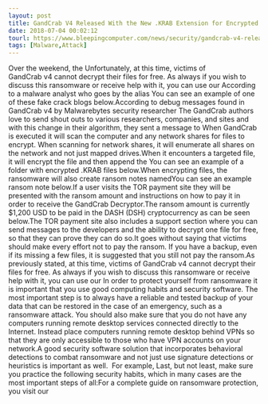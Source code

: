 ```yaml
---
layout: post
title: GandCrab V4 Released With the New .KRAB Extension for Encrypted Files
date: 2018-07-04 00:02:12
tourl: https://www.bleepingcomputer.com/news/security/gandcrab-v4-released-with-the-new-krab-extension-for-encrypted-files/
tags: [Malware,Attack]
---
```

Over the weekend, the Unfortunately, at this time, victims of GandCrab v4 cannot decrypt their files for free. As always if you wish to discuss this ransomware or receive help with it, you can use our According to a malware analyst who goes by the alias You can see an example of one of these fake crack blogs below.According to debug messages found in GandCrab v4 by Malwarebytes security researcher The GandCrab authors love to send shout outs to various researchers, companies, and sites and with this change in their algorithm, they sent a message to When GandCrab is executed it will scan the computer and any network shares for files to encrypt. When scanning for network shares, it will enumerate all shares on the network and not just mapped drives.When it encounters a targeted file, it will encrypt the file and then append the You can see an example of a folder with encrypted .KRAB files below.When encrypting files, the ransomware will also create ransom notes namedYou can see an example ransom note below.If a user visits the TOR payment site they will be presented with the ransom amount and instructions on how to pay it in order to receive the GandCrab Decryptor.The ransom amount is currently $1,200 USD to be paid in the DASH (DSH) cryptocurrency as can be seen below.The TOR payment site also includes a support section where you can send messages to the developers and the ability to decrypt one file for free, so that they can prove they can do so.It goes without saying that victims should make every effort not to pay the ransom. If you have a backup, even if its missing a few files, it is suggested that you still not pay the ransom.As previously stated, at this time, victims of GandCrab v4 cannot decrypt their files for free. As always if you wish to discuss this ransomware or receive help with it, you can use our In order to protect yourself from ransomware it is important that you use good computing habits and security software. The most important step is to always have a reliable and tested backup of your data that can be restored in the case of an emergency, such as a ransomware attack. You should also make sure that you do not have any computers running remote desktop services connected directly to the Internet. Instead place computers running remote desktop behind VPNs so that they are only accessible to those who have VPN accounts on your network.A good security software solution that incorporates behavioral detections to combat ransomware and not just use signature detections or heuristics is important as well.  For example, Last, but not least, make sure you practice the following security habits, which in many cases are the most important steps of all:For a complete guide on ransomware protection, you visit our 